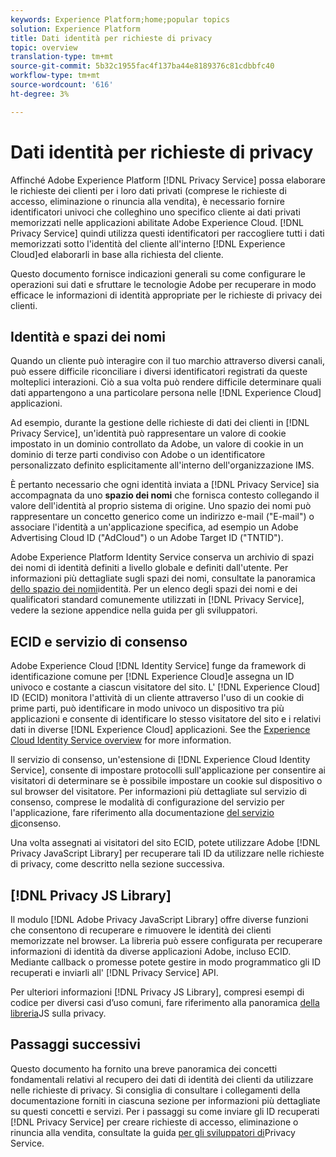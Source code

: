 ```yaml
---
keywords: Experience Platform;home;popular topics
solution: Experience Platform
title: Dati identità per richieste di privacy
topic: overview
translation-type: tm+mt
source-git-commit: 5b32c1955fac4f137ba44e8189376c81cdbbfc40
workflow-type: tm+mt
source-wordcount: '616'
ht-degree: 3%

---
```



# Dati identità per richieste di privacy

Affinché  Adobe Experience Platform [!DNL Privacy Service] possa elaborare le richieste dei clienti per i loro dati privati (comprese le richieste di accesso, eliminazione o rinuncia alla vendita), è necessario fornire identificatori univoci che colleghino uno specifico cliente ai dati privati memorizzati nelle applicazioni abilitate Adobe Experience Cloud. [!DNL Privacy Service] quindi utilizza questi identificatori per raccogliere tutti i dati memorizzati sotto l&#39;identità del cliente all&#39;interno [!DNL Experience Cloud]ed elaborarli in base alla richiesta del cliente.

Questo documento fornisce indicazioni generali su come configurare le operazioni sui dati e sfruttare le tecnologie Adobe per recuperare in modo efficace le informazioni di identità appropriate per le richieste di privacy dei clienti.

## Identità e spazi dei nomi

Quando un cliente può interagire con il tuo marchio attraverso diversi canali, può essere difficile riconciliare i diversi identificatori registrati da queste molteplici interazioni. Ciò a sua volta può rendere difficile determinare quali dati appartengono a una particolare persona nelle [!DNL Experience Cloud] applicazioni.

Ad esempio, durante la gestione delle richieste di dati dei clienti in [!DNL Privacy Service], un&#39;identità può rappresentare un valore di cookie impostato in un dominio controllato da Adobe, un valore di cookie in un dominio di terze parti condiviso con Adobe o un identificatore personalizzato definito esplicitamente all&#39;interno dell&#39;organizzazione IMS.

È pertanto necessario che ogni identità inviata a [!DNL Privacy Service] sia accompagnata da uno **spazio dei nomi** che fornisca contesto collegando il valore dell&#39;identità al proprio sistema di origine. Uno spazio dei nomi può rappresentare un concetto generico come un indirizzo e-mail (&quot;E-mail&quot;) o associare l&#39;identità a un&#39;applicazione specifica, ad esempio un Adobe  Advertising Cloud ID (&quot;AdCloud&quot;) o un  Adobe Target ID (&quot;TNTID&quot;).

 Adobe Experience Platform Identity Service conserva un archivio di spazi dei nomi di identità definiti a livello globale e definiti dall&#39;utente. Per informazioni più dettagliate sugli spazi dei nomi, consultate la panoramica [dello spazio dei nomi](../identity-service/namespaces.md)identità. Per un elenco degli spazi dei nomi e dei qualificatori standard comunemente utilizzati in [!DNL Privacy Service], vedere la sezione [](api/appendix.md) appendice nella guida per gli sviluppatori.

## ECID e servizio di consenso

Adobe Experience Cloud [!DNL Identity Service] funge da framework di identificazione comune per [!DNL Experience Cloud]e assegna un ID univoco e costante a ciascun visitatore del sito. L&#39; [!DNL Experience Cloud] ID (ECID) monitora l&#39;attività di un cliente attraverso l&#39;uso di un cookie di prime parti, può identificare in modo univoco un dispositivo tra più applicazioni e consente di identificare lo stesso visitatore del sito e i relativi dati in diverse [!DNL Experience Cloud] applicazioni. See the [Experience Cloud Identity Service overview](https://docs.adobe.com/content/help/it-IT/id-service/using/intro/overview.html) for more information.

Il servizio di consenso, un&#39;estensione di [!DNL Experience Cloud Identity Service], consente di impostare protocolli sull&#39;applicazione per consentire ai visitatori di determinare se è possibile impostare un cookie sul dispositivo o sul browser del visitatore. Per informazioni più dettagliate sul servizio di consenso, comprese le modalità di configurazione del servizio per l&#39;applicazione, fare riferimento alla documentazione [del servizio di](https://docs.adobe.com/content/help/it-IT/id-service/using/implementation/opt-in-service/optin-overview.html)consenso.

Una volta assegnati ai visitatori del sito ECID, potete utilizzare Adobe [!DNL Privacy JavaScript Library] per recuperare tali ID da utilizzare nelle richieste di privacy, come descritto nella sezione successiva.

## [!DNL Privacy JS Library]

Il modulo [!DNL Adobe Privacy JavaScript Library] offre diverse funzioni che consentono di recuperare e rimuovere le identità dei clienti memorizzate nel browser. La libreria può essere configurata per recuperare informazioni di identità da diverse applicazioni Adobe, incluso ECID. Mediante callback o promesse potete gestire in modo programmatico gli ID recuperati e inviarli all&#39; [!DNL Privacy Service] API.

Per ulteriori informazioni [!DNL Privacy JS Library], compresi esempi di codice per diversi casi d’uso comuni, fare riferimento alla panoramica [della libreria](js-library.md)JS sulla privacy.

## Passaggi successivi

Questo documento ha fornito una breve panoramica dei concetti fondamentali relativi al recupero dei dati di identità dei clienti da utilizzare nelle richieste di privacy. Si consiglia di consultare i collegamenti della documentazione forniti in ciascuna sezione per informazioni più dettagliate su questi concetti e servizi. Per i passaggi su come inviare gli ID recuperati [!DNL Privacy Service] per creare richieste di accesso, eliminazione o rinuncia alla vendita, consultate la guida [per gli sviluppatori di](api/getting-started.md)Privacy Service.
